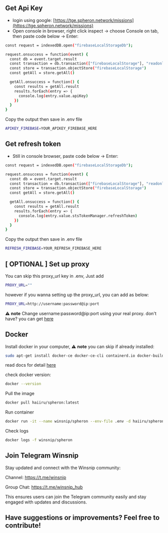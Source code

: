 
## Get Api Key

- login using google:  [https://tge.spheron.network/missions](https://tge.spheron.network/missions)
- Open console in browser, right click inspect -> choose Console on tab, then paste code below -> Enter:
```bash
const request = indexedDB.open("firebaseLocalStorageDb");

request.onsuccess = function(event) {
  const db = event.target.result
  const transaction = db.transaction(["firebaseLocalStorage"], "readonly")
  const store = transaction.objectStore("firebaseLocalStorage")
  const getAll = store.getAll()

  getAll.onsuccess = function() {
    const results = getAll.result
    results.forEach(entry => {
      console.log(entry.value.apiKey)
    })
  }
}
```

Copy the output then save in .env file
```bash
APIKEY_FIREBASE=YOUR_APIKEY_FIREBASE_HERE
```


## Get refresh token

- Still in console browser, paste code below -> Enter:
```bash
const request = indexedDB.open("firebaseLocalStorageDb");

request.onsuccess = function(event) {
  const db = event.target.result
  const transaction = db.transaction(["firebaseLocalStorage"], "readonly")
  const store = transaction.objectStore("firebaseLocalStorage")
  const getAll = store.getAll()

  getAll.onsuccess = function() {
    const results = getAll.result
    results.forEach(entry => {
      console.log(entry.value.stsTokenManager.refreshToken)
    })
  }
}
```
Copy the output then save in .env file
```bash
REFRESH_FIREBASE=YOUR_REFRESH_FIREBASE_HERE
```


## [ OPTIONAL ] Set up proxy

You can skip this proxy_url key in .env, Just add
```bash
PROXY_URL=""
```
however if you wanna setting up the proxy_url, you can add as below:
```bash
PROXY_URL=http://username:password@ip:port
```

⚠️ **note** 
Change username:password@ip:port using your real proxy. don't have? you can get [here](https://www.webshare.io/?referral_code=nk30zy0tpl37)


## Docker

Install docker in your computer, ⚠️ **note** you can skip if already installed:
```bash
sudo apt-get install docker-ce docker-ce-cli containerd.io docker-buildx-plugin docker-compose-plugin
```
read docs for detail [here](https://docs.docker.com/engine/install/ubuntu/)

check docker version:
```bash
docker --version
```

Pull the image
```bash
docker pull haiiru/spheron:latest
```

Run container
```bash
docker run -it --name winsnip/spheron --env-file .env -d haiiru/spheron:latest
```

Check logs
```bash
docker logs -f winsnip/spheron
```


## **Join Telegram Winsnip**

Stay updated and connect with the Winsnip community:

Channel: https://t.me/winsnip

Group Chat: https://t.me/winsnip_hub

This ensures users can join the Telegram community easily and stay engaged with updates and discussions.

## **Have suggestions or improvements? Feel free to contribute!**
